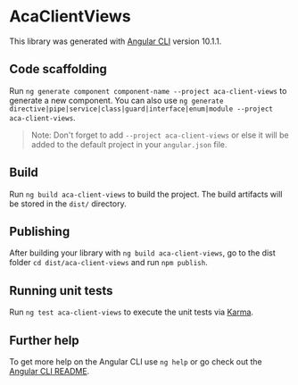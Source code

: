 # AcaClientViews

This library was generated with [Angular CLI](https://github.com/angular/angular-cli) version 10.1.1.

## Code scaffolding

Run `ng generate component component-name --project aca-client-views` to generate a new component. You can also use `ng generate directive|pipe|service|class|guard|interface|enum|module --project aca-client-views`.
> Note: Don't forget to add `--project aca-client-views` or else it will be added to the default project in your `angular.json` file. 

## Build

Run `ng build aca-client-views` to build the project. The build artifacts will be stored in the `dist/` directory.

## Publishing

After building your library with `ng build aca-client-views`, go to the dist folder `cd dist/aca-client-views` and run `npm publish`.

## Running unit tests

Run `ng test aca-client-views` to execute the unit tests via [Karma](https://karma-runner.github.io).

## Further help

To get more help on the Angular CLI use `ng help` or go check out the [Angular CLI README](https://github.com/angular/angular-cli/blob/master/README.md).
